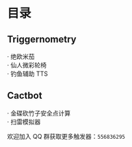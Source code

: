 # 目录
## Triggernometry
· 绝欧米茄  
· 仙人微彩轮椅  
· 钓鱼辅助 TTS  
## Cactbot
· 金碟砍竹子安全点计算  
· 扫雷模拟器  

欢迎加入 QQ 群获取更多触发器：`556836295`

